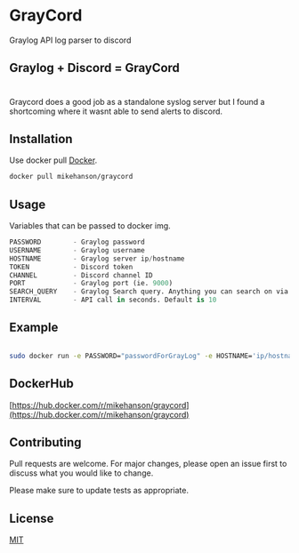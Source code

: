 # GrayCord
Graylog API log parser to discord 

## Graylog + Discord = GrayCord

#
Graycord does a good job as a standalone syslog server but I found a shortcoming where it wasnt able to send alerts to discord. 

## Installation

Use docker pull [Docker](https://hub.docker.com/r/mikehanson/graycord).

```bash
docker pull mikehanson/graycord
```

## Usage

Variables that can be passed to docker img. 
```python
PASSWORD        - Graylog password
USERNAME        - Graylog username 
HOSTNAME        - Graylog server ip/hostname
TOKEN           - Discord token
CHANNEL         - Discord channel ID
PORT            - Graylog port (ie. 9000)
SEARCH_QUERY    - Graylog Search query. Anything you can search on via graylog UI
INTERVAL        - API call in seconds. Default is 10 
```

## Example 

```bash 

sudo docker run -e PASSWORD="passwordForGrayLog" -e HOSTNAME='ip/hostname for graylog' -e TOKEN='discord-bot-token' docker_img_name

```


## DockerHub 
[https://hub.docker.com/r/mikehanson/graycord](https://hub.docker.com/r/mikehanson/graycord)

## Contributing
Pull requests are welcome. For major changes, please open an issue first to discuss what you would like to change.

Please make sure to update tests as appropriate.

## License
[MIT](https://choosealicense.com/licenses/mit/)